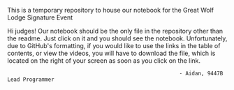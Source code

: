 This is a temporary repository to house our notebook for the Great Wolf Lodge Signature Event

Hi judges! Our notebook should be the only file in the repository other than the readme. Just click on it and you should see the notebook. Unfortunately, due to GitHub's formatting, if you would like to use the links in the table of contents, or view the videos, you will have to download the file, which is located on the right of your screen as soon as you click on the link. 
                                                           
                                                           - Aidan, 9447B Lead Programmer

